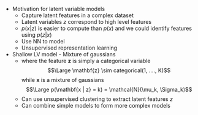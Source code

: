 - Motivation for latent variable models
	- Capture latent features in a complex dataset
	- Latent variables $z$ correspond to high level features
	- $p(x | z)$ is easier to compute than $p(x)$ and we could identify features using $p(z|x)$
	- Use NN to model 
	- Unsupervised representation learning
- Shallow LV model - Mixture of gaussians
	- where the feature $\mathbf{z}$ is simply a categorical variable $$\Large \mathbf{z} \sim categorical(1, ...., K)$$ while $\mathbf{x}$ is a mixture of gaussians $$\Large p(\mathbf{x | z} = k) = \mathcal{N}(\mu_k, \Sigma_k)$$
	- Can use unsupervised clustering to extract latent features $z$
	- Can combine simple models to form more complex models